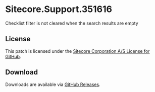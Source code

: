 # Sitecore.Support.351616
Checklist filter is not cleared when the search results are empty

## License  
This patch is licensed under the [Sitecore Corporation A/S License for GitHub](https://github.com/sitecoresupport/Sitecore.Support.351616/blob/master/LICENSE).  

## Download  
Downloads are available via [GitHub Releases](https://github.com/sitecoresupport/Sitecore.Support.351616/releases).  
